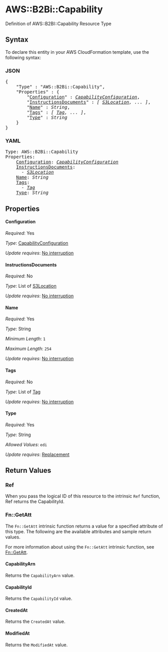# AWS::B2Bi::Capability

Definition of AWS::B2BI::Capability Resource Type

## Syntax

To declare this entity in your AWS CloudFormation template, use the following syntax:

### JSON

<pre>
{
    "Type" : "AWS::B2Bi::Capability",
    "Properties" : {
        "<a href="#configuration" title="Configuration">Configuration</a>" : <i><a href="capabilityconfiguration.md">CapabilityConfiguration</a></i>,
        "<a href="#instructionsdocuments" title="InstructionsDocuments">InstructionsDocuments</a>" : <i>[ <a href="s3location.md">S3Location</a>, ... ]</i>,
        "<a href="#name" title="Name">Name</a>" : <i>String</i>,
        "<a href="#tags" title="Tags">Tags</a>" : <i>[ <a href="tag.md">Tag</a>, ... ]</i>,
        "<a href="#type" title="Type">Type</a>" : <i>String</i>
    }
}
</pre>

### YAML

<pre>
Type: AWS::B2Bi::Capability
Properties:
    <a href="#configuration" title="Configuration">Configuration</a>: <i><a href="capabilityconfiguration.md">CapabilityConfiguration</a></i>
    <a href="#instructionsdocuments" title="InstructionsDocuments">InstructionsDocuments</a>: <i>
      - <a href="s3location.md">S3Location</a></i>
    <a href="#name" title="Name">Name</a>: <i>String</i>
    <a href="#tags" title="Tags">Tags</a>: <i>
      - <a href="tag.md">Tag</a></i>
    <a href="#type" title="Type">Type</a>: <i>String</i>
</pre>

## Properties

#### Configuration

_Required_: Yes

_Type_: <a href="capabilityconfiguration.md">CapabilityConfiguration</a>

_Update requires_: [No interruption](https://docs.aws.amazon.com/AWSCloudFormation/latest/UserGuide/using-cfn-updating-stacks-update-behaviors.html#update-no-interrupt)

#### InstructionsDocuments

_Required_: No

_Type_: List of <a href="s3location.md">S3Location</a>

_Update requires_: [No interruption](https://docs.aws.amazon.com/AWSCloudFormation/latest/UserGuide/using-cfn-updating-stacks-update-behaviors.html#update-no-interrupt)

#### Name

_Required_: Yes

_Type_: String

_Minimum Length_: <code>1</code>

_Maximum Length_: <code>254</code>

_Update requires_: [No interruption](https://docs.aws.amazon.com/AWSCloudFormation/latest/UserGuide/using-cfn-updating-stacks-update-behaviors.html#update-no-interrupt)

#### Tags

_Required_: No

_Type_: List of <a href="tag.md">Tag</a>

_Update requires_: [No interruption](https://docs.aws.amazon.com/AWSCloudFormation/latest/UserGuide/using-cfn-updating-stacks-update-behaviors.html#update-no-interrupt)

#### Type

_Required_: Yes

_Type_: String

_Allowed Values_: <code>edi</code>

_Update requires_: [Replacement](https://docs.aws.amazon.com/AWSCloudFormation/latest/UserGuide/using-cfn-updating-stacks-update-behaviors.html#update-replacement)

## Return Values

### Ref

When you pass the logical ID of this resource to the intrinsic `Ref` function, Ref returns the CapabilityId.

### Fn::GetAtt

The `Fn::GetAtt` intrinsic function returns a value for a specified attribute of this type. The following are the available attributes and sample return values.

For more information about using the `Fn::GetAtt` intrinsic function, see [Fn::GetAtt](https://docs.aws.amazon.com/AWSCloudFormation/latest/UserGuide/intrinsic-function-reference-getatt.html).

#### CapabilityArn

Returns the <code>CapabilityArn</code> value.

#### CapabilityId

Returns the <code>CapabilityId</code> value.

#### CreatedAt

Returns the <code>CreatedAt</code> value.

#### ModifiedAt

Returns the <code>ModifiedAt</code> value.

